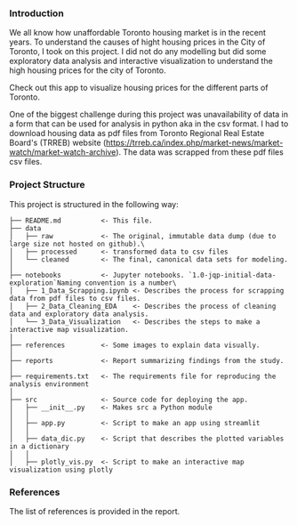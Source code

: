 ### Introduction 

We all know how unaffordable Toronto housing market is in the recent years. To understand the causes of hight housing prices in the City of Toronto, I took on this project. I did not do any modelling but did some exploratory data analysis and interactive visualization to understand the high housing prices for the city of Toronto.             

Check out this app to visualize housing prices for the different parts of Toronto.        

One of the biggest challenge during this project was unavailability of data in a form that can be used for analysis in python aka in the csv format. I had to download housing data as pdf files from Toronto Regional Real Estate Board's (TRREB) website (https://trreb.ca/index.php/market-news/market-watch/market-watch-archive). The data was scrapped from these pdf files csv files.   


### Project Structure 

This project is structured in the following way:
```nohighlight      
├── README.md          <- This file.    
├── data                    
│   ├── raw            <- The original, immutable data dump (due to large size not hosted on github).\        
│   ├── processed      <- transformed data to csv files                           
│   └── cleaned        <- The final, canonical data sets for modeling.                        
│                        
├── notebooks          <- Jupyter notebooks. `1.0-jqp-initial-data-exploration`Naming convention is a number\ 
│   ├── 1_Data_Scrapping.ipynb <- Describes the process for scrapping data from pdf files to csv files.  
│   ├── 2_Data_Cleaning_EDA    <- Describes the process of cleaning data and exploratory data analysis.   
│   └── 3_Data_Visualization   <- Describes the steps to make a interactive map visualization.  
│  
├── references         <- Some images to explain data visually.  
│  
├── reports            <- Report summarizing findings from the study.  
│  
├── requirements.txt   <- The requirements file for reproducing the analysis environment  
│  
├── src                <- Source code for deploying the app.  
│   ├── __init__.py    <- Makes src a Python module  
│   │  
│   ├── app.py         <- Script to make an app using streamlit  
│   │  
│   ├── data_dic.py    <- Script that describes the plotted variables in a dictionary  
│   │  
│   ├── plotly_vis.py  <- Script to make an interactive map visualization using plotly  
```

### References

The list of references is provided in the report. 